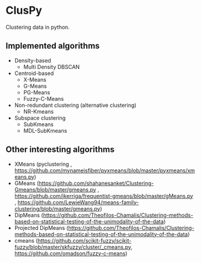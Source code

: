 # ClusPy

Clustering data in python.

## Implemented algorithms

- Density-based
    - Multi Density DBSCAN
- Centroid-based
    - X-Means
    - G-Means
    - PG-Means
    - Fuzzy-C-Means
- Non-redundant clustering (alternative clustering)
    - NR-Kmeans
- Subspace clustering
    - SubKmeans
    - MDL-SubKmeans

## Other interesting algorithms
- XMeans (pyclustering , https://github.com/mynameisfiber/pyxmeans/blob/master/pyxmeans/xmeans.py)
- GMeans (https://github.com/shahanesanket/Clustering-Gmeans/blob/master/gmeans.py , https://github.com/jkerriga/frequentist-gmeans/blob/master/gMeans.py , https://github.com/LewieWang94/means-family-clustering/blob/master/gmeans.py)
- DipMeans (https://github.com/Theofilos-Chamalis/Clustering-methods-based-on-statistical-testing-of-the-unimodality-of-the-data)
- Projected DipMeans (https://github.com/Theofilos-Chamalis/Clustering-methods-based-on-statistical-testing-of-the-unimodality-of-the-data)
- cmeans (https://github.com/scikit-fuzzy/scikit-fuzzy/blob/master/skfuzzy/cluster/_cmeans.py,
          https://github.com/omadson/fuzzy-c-means)